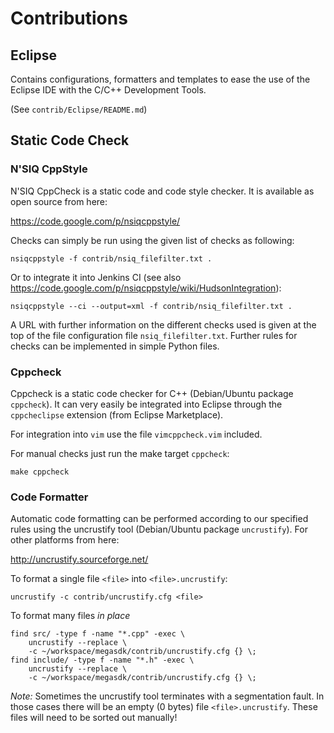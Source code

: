 Contributions
=============

Eclipse
-------

Contains configurations, formatters and templates to ease the use of
the Eclipse IDE with the C/C++ Development Tools.

(See `contrib/Eclipse/README.md`)


Static Code Check
-----------------

### N'SIQ CppStyle

N'SIQ CppCheck is a static code and code style checker. It is
available as open source from here:

https://code.google.com/p/nsiqcppstyle/

Checks can simply be run using the given list of checks as following:

    nsiqcppstyle -f contrib/nsiq_filefilter.txt .

Or to integrate it into Jenkins CI (see also
https://code.google.com/p/nsiqcppstyle/wiki/HudsonIntegration):

    nsiqcppstyle --ci --output=xml -f contrib/nsiq_filefilter.txt .

A URL with further information on the different checks used is given
at the top of the file configuration file `nsiq_filefilter.txt`.
Further rules for checks can be implemented in simple Python files.


### Cppcheck

Cppcheck is a static code checker for C++ (Debian/Ubuntu package
`cppcheck`).  It can very easily be integrated into Eclipse through
the `cppcheclipse` extension (from Eclipse Marketplace).

For integration into `vim` use the file `vimcppcheck.vim` included.

For manual checks just run the make target `cppcheck`:

    make cppcheck


### Code Formatter

Automatic code formatting can be performed according to our specified
rules using the uncrustify tool (Debian/Ubuntu package `uncrustify`).
For other platforms from here:

http://uncrustify.sourceforge.net/

To format a single file `<file>` into `<file>.uncrustify`:

    uncrustify -c contrib/uncrustify.cfg <file>

To format many files *in place*

    find src/ -type f -name "*.cpp" -exec \
        uncrustify --replace \
        -c ~/workspace/megasdk/contrib/uncrustify.cfg {} \;
    find include/ -type f -name "*.h" -exec \
        uncrustify --replace \
        -c ~/workspace/megasdk/contrib/uncrustify.cfg {} \;

*Note:* Sometimes the uncrustify tool terminates with a segmentation
fault. In those cases there will be an empty (0 bytes) file
`<file>.uncrustify`.  These files will need to be sorted out manually!
